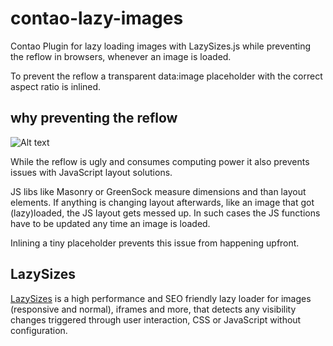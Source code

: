 # contao-lazy-images
Contao Plugin for lazy loading images with LazySizes.js while preventing the reflow in browsers, whenever an image is loaded.

To prevent the reflow a transparent data:image placeholder with the correct aspect ratio is inlined.

## why preventing the reflow
![Alt text](../screenshot/image.jpg?raw=true)

While the reflow is ugly and consumes computing power it also prevents issues with JavaScript layout solutions.

JS libs like Masonry or GreenSock measure dimensions and than layout elements.
If anything is changing layout afterwards, like an image that got (lazy)loaded, the JS layout gets messed up.
In such cases the JS functions have to be updated any time an image is loaded.

Inlining a tiny placeholder prevents this issue from happening upfront.


## LazySizes
<a href="https://github.com/aFarkas/lazysizes" target="_blank">LazySizes</a> is a high performance and SEO friendly lazy loader for images (responsive and normal), iframes and more, that detects any visibility changes triggered through user interaction, CSS or JavaScript without configuration.
